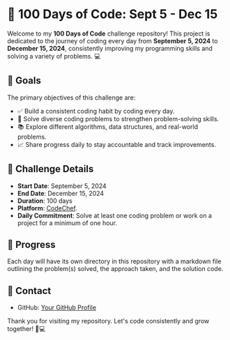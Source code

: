 # 🚀 100 Days of Code: Sept 5 - Dec 15

Welcome to my **100 Days of Code** challenge repository! This project is dedicated to the journey of coding every day from **September 5, 2024** to **December 15, 2024**, consistently improving my programming skills and solving a variety of problems. 💻

## 🎯 Goals

The primary objectives of this challenge are:
- ✅ Build a consistent coding habit by coding every day.
- 🧠 Solve diverse coding problems to strengthen problem-solving skills.
- 📚 Explore different algorithms, data structures, and real-world problems.
- 📈 Share progress daily to stay accountable and track improvements.

## 📅 Challenge Details

- **Start Date**: September 5, 2024
- **End Date**: December 15, 2024
- **Duration**: 100 days
- **Platform**: [CodeChef](https://www.codechef.com/).
- **Daily Commitment**: Solve at least one coding problem or work on a project for a minimum of one hour.

## 📝 Progress

Each day will have its own directory in this repository with a markdown file outlining the problem(s) solved, the approach taken, and the solution code. 

## 💬 Contact

- GitHub: [Your GitHub Profile](https://github.com/yourusername)

Thank you for visiting my repository. Let's code consistently and grow together! 🚀💻
